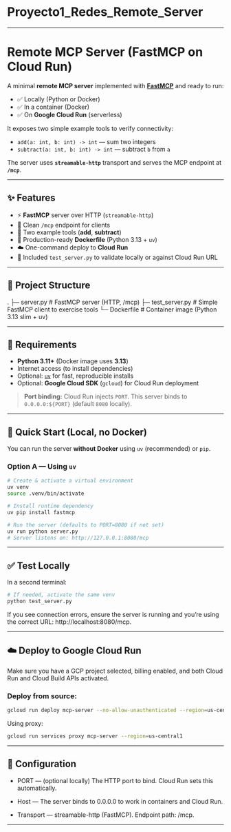 # Proyecto1_Redes_Remote_Server
---

# Remote MCP Server (FastMCP on Cloud Run)

A minimal **remote MCP server** implemented with **[FastMCP](https://github.com/lastmile-ai/fastmcp)** and ready to run:

- ✅ Locally (Python or Docker)
- ✅ In a container (Docker)
- ✅ On **Google Cloud Run** (serverless)

It exposes two simple example tools to verify connectivity:

- `add(a: int, b: int) -> int` — sum two integers
- `subtract(a: int, b: int) -> int` — subtract `b` from `a`

The server uses **`streamable-http`** transport and serves the MCP endpoint at **`/mcp`**.

---

## ✨ Features

- ⚡ **FastMCP** server over HTTP (`streamable-http`)
- 🔌 Clean `/mcp` endpoint for clients
- 🧰 Two example tools (**add**, **subtract**)
- 🐳 Production-ready **Dockerfile** (Python 3.13 + `uv`)
- ☁️ One-command deploy to **Cloud Run**
- 🧪 Included `test_server.py` to validate locally or against Cloud Run URL

---

## 📁 Project Structure

.
├─ server.py # FastMCP server (HTTP, /mcp)
├─ test_server.py # Simple FastMCP client to exercise tools
└─ Dockerfile # Container image (Python 3.13 slim + uv)

---

## 🧩 Requirements

- **Python 3.11+** (Docker image uses **3.13**)
- Internet access (to install dependencies)
- Optional: [`uv`](https://github.com/astral-sh/uv) for fast, reproducible installs
- Optional: **Google Cloud SDK** (`gcloud`) for Cloud Run deployment

> **Port binding:** Cloud Run injects `PORT`. This server binds to `0.0.0.0:${PORT}` (default `8080` locally).

---

## 🚀 Quick Start (Local, no Docker)

You can run the server **without Docker** using `uv` (recommended) or `pip`.

### Option A — Using `uv`

```bash
# Create & activate a virtual environment
uv venv
source .venv/bin/activate

# Install runtime dependency
uv pip install fastmcp

# Run the server (defaults to PORT=8080 if not set)
uv run python server.py
# Server listens on: http://127.0.0.1:8080/mcp
```

---

## ✅ Test Locally

In a second terminal:

```bash
# If needed, activate the same venv
python test_server.py
```

If you see connection errors, ensure the server is running and you’re using the correct URL: http://localhost:8080/mcp.

---

## ☁️ Deploy to Google Cloud Run

Make sure you have a GCP project selected, billing enabled, and both Cloud Run and Cloud Build APIs activated.

### Deploy from source:

```bash
gcloud run deploy mcp-server --no-allow-unauthenticated --region=us-central1 --source .
```

Using proxy:

```bash
gcloud run services proxy mcp-server --region=us-central1
```

---

## 🔧 Configuration

- PORT — (optional locally) The HTTP port to bind. Cloud Run sets this automatically.

- Host — The server binds to 0.0.0.0 to work in containers and Cloud Run.

- Transport — streamable-http (FastMCP). Endpoint path: /mcp.

---
